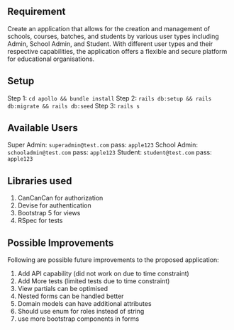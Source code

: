 
## Requirement

Create an application that allows for the creation and management of schools, courses, batches, and students by various user types including Admin, School Admin, and Student. With different user types and their respective capabilities, the application offers a flexible and secure platform for educational organisations.

## Setup
Step 1: `cd apollo && bundle install`
Step 2: `rails db:setup && rails db:migrate && rails db:seed`
Step 3: `rails s`


## Available Users

Super Admin: `superadmin@test.com` pass: `apple123`
School Admin: `schooladmin@test.com` pass: `apple123`
Student: `student@test.com` pass: `apple123`

## Libraries used
1. CanCanCan for authorization
2. Devise for authentication
3. Bootstrap 5 for views
4. RSpec for tests

## Possible Improvements

Following are possible future improvements to the proposed application:

1. Add API capability (did not work on due to time constraint)
2. Add More tests (limited tests due to time constraint)
3. View partials can be optimised
4. Nested forms can be handled better
5. Domain models can have additional attributes
6. Should use enum for roles instead of string
7. use more bootstrap components in forms
